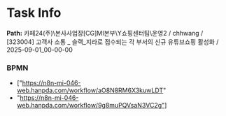 # Task Info

**Path:** 카페24(주)\본사사업장\[CG]MI본부\Y쇼핑센터팀\운영2 / chhwang / [323004] 고객사 소통 _ 슬랙_지라로 접수되는 각 부서의 신규 유튜브쇼핑 활성화 / 2025-09-01_00-00-00

### BPMN
- ["https://n8n-mi-046-web.hanpda.com/workflow/aO8N8RM6X3kuwLDT"
- "https://n8n-mi-046-web.hanpda.com/workflow/9g8muPQVsaN3VC2g"]

